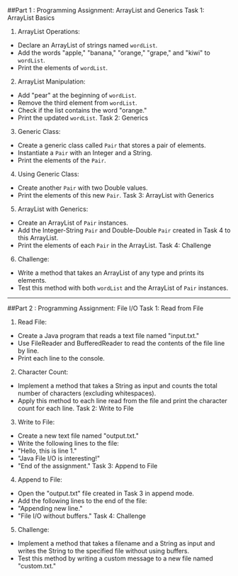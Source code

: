 ##Part 1 :
Programming Assignment: ArrayList and Generics
Task 1: ArrayList Basics
1. ArrayList Operations:
- Declare an ArrayList of strings named `wordList`.
- Add the words "apple," "banana," "orange," "grape," and "kiwi" to `wordList`.
- Print the elements of `wordList`.
2. ArrayList Manipulation:
- Add "pear" at the beginning of `wordList`.
- Remove the third element from `wordList`.
- Check if the list contains the word "orange."
- Print the updated `wordList`.
Task 2: Generics
3. Generic Class:
- Create a generic class called `Pair` that stores a pair of elements.
- Instantiate a `Pair` with an Integer and a String.
- Print the elements of the `Pair`.
4. Using Generic Class:
- Create another `Pair` with two Double values.
- Print the elements of this new `Pair`.
Task 3: ArrayList with Generics
5. ArrayList with Generics:
- Create an ArrayList of `Pair` instances.
- Add the Integer-String `Pair` and Double-Double `Pair` created in Task 4 to this ArrayList.
- Print the elements of each `Pair` in the ArrayList.
Task 4: Challenge
6. Challenge:
- Write a method that takes an ArrayList of any type and prints its elements.
- Test this method with both `wordList` and the ArrayList of `Pair` instances.
----
##Part 2 :
Programming Assignment: File I/O
Task 1: Read from File
1. Read File:
- Create a Java program that reads a text file named "input.txt."
- Use FileReader and BufferedReader to read the contents of the file line by line.
- Print each line to the console.
2. Character Count:
- Implement a method that takes a String as input and counts the total number of characters (excluding whitespaces).
- Apply this method to each line read from the file and print the character count for each line.
Task 2: Write to File
3. Write to File:
- Create a new text file named "output.txt."
- Write the following lines to the file:
- "Hello, this is line 1."
- "Java File I/O is interesting!"
- "End of the assignment."
Task 3: Append to File
4. Append to File:
- Open the "output.txt" file created in Task 3 in append mode.
- Add the following lines to the end of the file:
- "Appending new line."
- "File I/O without buffers."
Task 4: Challenge
5. Challenge:
- Implement a method that takes a filename and a String as input and writes the String to the specified file without using buffers.
- Test this method by writing a custom message to a new file named "custom.txt."
